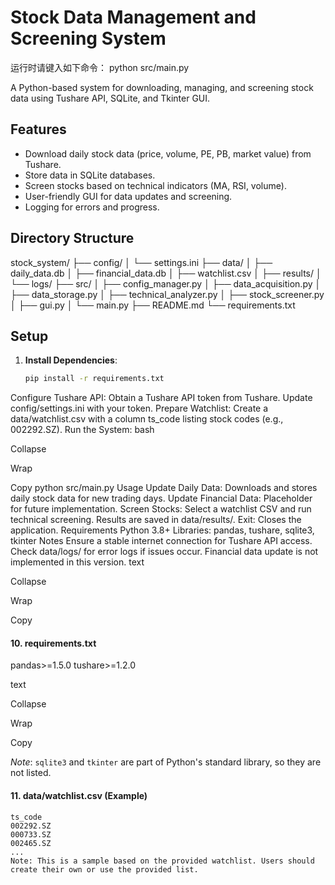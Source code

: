 # Stock Data Management and Screening System

运行时请键入如下命令：  python src/main.py

A Python-based system for downloading, managing, and screening stock data using Tushare API, SQLite, and Tkinter GUI.

## Features
- Download daily stock data (price, volume, PE, PB, market value) from Tushare.
- Store data in SQLite databases.
- Screen stocks based on technical indicators (MA, RSI, volume).
- User-friendly GUI for data updates and screening.
- Logging for errors and progress.

## Directory Structure
stock_system/
├── config/
│   └── settings.ini
├── data/
│   ├── daily_data.db
│   ├── financial_data.db
│   ├── watchlist.csv
│   ├── results/
│   └── logs/
├── src/
│   ├── config_manager.py
│   ├── data_acquisition.py
│   ├── data_storage.py
│   ├── technical_analyzer.py
│   ├── stock_screener.py
│   ├── gui.py
│   └── main.py
├── README.md
└── requirements.txt


## Setup
1. **Install Dependencies**:
   ```bash
   pip install -r requirements.txt

Configure Tushare API:
Obtain a Tushare API token from Tushare.
Update config/settings.ini with your token.
Prepare Watchlist:
Create a data/watchlist.csv with a column ts_code listing stock codes (e.g., 002292.SZ).
Run the System:
bash

Collapse

Wrap

Copy
python src/main.py
Usage
Update Daily Data: Downloads and stores daily stock data for new trading days.
Update Financial Data: Placeholder for future implementation.
Screen Stocks: Select a watchlist CSV and run technical screening. Results are saved in data/results/.
Exit: Closes the application.
Requirements
Python 3.8+
Libraries: pandas, tushare, sqlite3, tkinter
Notes
Ensure a stable internet connection for Tushare API access.
Check data/logs/ for error logs if issues occur.
Financial data update is not implemented in this version.
text

Collapse

Wrap

Copy

#### 10. requirements.txt
pandas>=1.5.0
tushare>=1.2.0

text

Collapse

Wrap

Copy

*Note*: `sqlite3` and `tkinter` are part of Python's standard library, so they are not listed.

#### 11. data/watchlist.csv (Example)

```csv
ts_code
002292.SZ
000733.SZ
002465.SZ
...
Note: This is a sample based on the provided watchlist. Users should create their own or use the provided list.